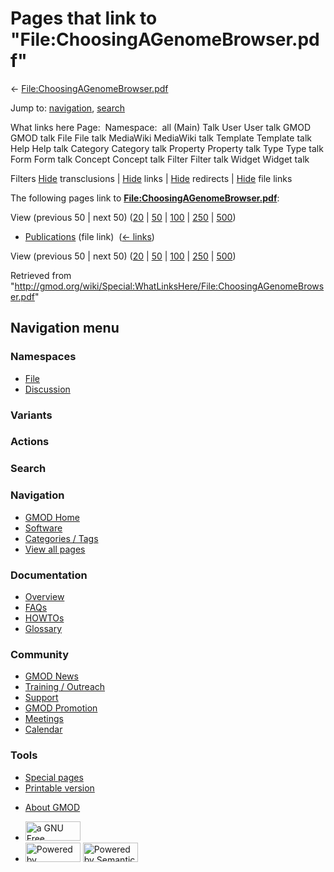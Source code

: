 <div id="mw-page-base" class="noprint">

</div>

<div id="mw-head-base" class="noprint">

</div>

<div id="content" class="mw-body" role="main">

<span id="top"></span>

<div id="mw-js-message" style="display:none;">

</div>



# <span dir="auto">Pages that link to "File:ChoosingAGenomeBrowser.pdf"</span>

<div id="bodyContent">

<div id="contentSub">

←
[File:ChoosingAGenomeBrowser.pdf](/wiki/File:ChoosingAGenomeBrowser.pdf "File:ChoosingAGenomeBrowser.pdf")

</div>

<div id="jump-to-nav" class="mw-jump">

Jump to: [navigation](#mw-navigation), [search](#p-search)

</div>

<div id="mw-content-text">

What links here Page:  Namespace:  all (Main) Talk User User talk GMOD
GMOD talk File File talk MediaWiki MediaWiki talk Template Template talk
Help Help talk Category Category talk Property Property talk Type Type
talk Form Form talk Concept Concept talk Filter Filter talk Widget
Widget talk

Filters
[Hide](/mediawiki/index.php?title=Special:WhatLinksHere/File:ChoosingAGenomeBrowser.pdf&hidetrans=1 "Special:WhatLinksHere/File:ChoosingAGenomeBrowser.pdf")
transclusions \|
[Hide](/mediawiki/index.php?title=Special:WhatLinksHere/File:ChoosingAGenomeBrowser.pdf&hidelinks=1 "Special:WhatLinksHere/File:ChoosingAGenomeBrowser.pdf")
links \|
[Hide](/mediawiki/index.php?title=Special:WhatLinksHere/File:ChoosingAGenomeBrowser.pdf&hideredirs=1 "Special:WhatLinksHere/File:ChoosingAGenomeBrowser.pdf")
redirects \|
[Hide](/mediawiki/index.php?title=Special:WhatLinksHere/File:ChoosingAGenomeBrowser.pdf&hideimages=1 "Special:WhatLinksHere/File:ChoosingAGenomeBrowser.pdf")
file links

The following pages link to
**[File:ChoosingAGenomeBrowser.pdf](/wiki/File:ChoosingAGenomeBrowser.pdf "File:ChoosingAGenomeBrowser.pdf")**:

View (previous 50 \| next 50)
([20](/mediawiki/index.php?title=Special:WhatLinksHere/File:ChoosingAGenomeBrowser.pdf&limit=20 "Special:WhatLinksHere/File:ChoosingAGenomeBrowser.pdf")
\|
[50](/mediawiki/index.php?title=Special:WhatLinksHere/File:ChoosingAGenomeBrowser.pdf&limit=50 "Special:WhatLinksHere/File:ChoosingAGenomeBrowser.pdf")
\|
[100](/mediawiki/index.php?title=Special:WhatLinksHere/File:ChoosingAGenomeBrowser.pdf&limit=100 "Special:WhatLinksHere/File:ChoosingAGenomeBrowser.pdf")
\|
[250](/mediawiki/index.php?title=Special:WhatLinksHere/File:ChoosingAGenomeBrowser.pdf&limit=250 "Special:WhatLinksHere/File:ChoosingAGenomeBrowser.pdf")
\|
[500](/mediawiki/index.php?title=Special:WhatLinksHere/File:ChoosingAGenomeBrowser.pdf&limit=500 "Special:WhatLinksHere/File:ChoosingAGenomeBrowser.pdf"))

- [Publications](/wiki/Publications "Publications") (file link) ‎
  <span class="mw-whatlinkshere-tools">([←
  links](/mediawiki/index.php?title=Special:WhatLinksHere&target=Publications "Special:WhatLinksHere"))</span>

View (previous 50 \| next 50)
([20](/mediawiki/index.php?title=Special:WhatLinksHere/File:ChoosingAGenomeBrowser.pdf&limit=20 "Special:WhatLinksHere/File:ChoosingAGenomeBrowser.pdf")
\|
[50](/mediawiki/index.php?title=Special:WhatLinksHere/File:ChoosingAGenomeBrowser.pdf&limit=50 "Special:WhatLinksHere/File:ChoosingAGenomeBrowser.pdf")
\|
[100](/mediawiki/index.php?title=Special:WhatLinksHere/File:ChoosingAGenomeBrowser.pdf&limit=100 "Special:WhatLinksHere/File:ChoosingAGenomeBrowser.pdf")
\|
[250](/mediawiki/index.php?title=Special:WhatLinksHere/File:ChoosingAGenomeBrowser.pdf&limit=250 "Special:WhatLinksHere/File:ChoosingAGenomeBrowser.pdf")
\|
[500](/mediawiki/index.php?title=Special:WhatLinksHere/File:ChoosingAGenomeBrowser.pdf&limit=500 "Special:WhatLinksHere/File:ChoosingAGenomeBrowser.pdf"))

</div>

<div class="printfooter">

Retrieved from
"<http://gmod.org/wiki/Special:WhatLinksHere/File:ChoosingAGenomeBrowser.pdf>"

</div>

<div id="catlinks" class="catlinks catlinks-allhidden">

</div>

<div class="visualClear">

</div>

</div>

</div>

<div id="mw-navigation">

## Navigation menu

<div id="mw-head">



<div id="left-navigation">

<div id="p-namespaces" class="vectorTabs" role="navigation"
aria-labelledby="p-namespaces-label">

### Namespaces

- <span id="ca-nstab-image"><a href="/wiki/File:ChoosingAGenomeBrowser.pdf" accesskey="c"
  title="View the file page [c]">File</a></span>
- <span id="ca-talk"><a
  href="/mediawiki/index.php?title=File_talk:ChoosingAGenomeBrowser.pdf&amp;action=edit&amp;redlink=1"
  accesskey="t"
  title="Discussion about the content page [t]">Discussion</a></span>

</div>

<div id="p-variants" class="vectorMenu emptyPortlet" role="navigation"
aria-labelledby="p-variants-label">

### 

### Variants[](#)

<div class="menu">

</div>

</div>

</div>

<div id="right-navigation">



<div id="p-cactions" class="vectorMenu emptyPortlet" role="navigation"
aria-labelledby="p-cactions-label">

### Actions[](#)

<div class="menu">

</div>

</div>

<div id="p-search" role="search">

### Search

<div id="simpleSearch">

</div>

</div>

</div>

</div>

<div id="mw-panel">

<div id="p-logo" role="banner">

<a href="/wiki/Main_Page"
style="background-image: url(http://gmod.org/images/GMOD-cogs.png);"
title="Visit the main page"></a>

</div>

<div id="p-Navigation" class="portal" role="navigation"
aria-labelledby="p-Navigation-label">

### Navigation

<div class="body">

- <span id="n-GMOD-Home">[GMOD Home](/wiki/Main_Page)</span>
- <span id="n-Software">[Software](/wiki/GMOD_Components)</span>
- <span id="n-Categories-.2F-Tags">[Categories /
  Tags](/wiki/Categories)</span>
- <span id="n-View-all-pages">[View all
  pages](/wiki/Special:AllPages)</span>

</div>

</div>

<div id="p-Documentation" class="portal" role="navigation"
aria-labelledby="p-Documentation-label">

### Documentation

<div class="body">

- <span id="n-Overview">[Overview](/wiki/Overview)</span>
- <span id="n-FAQs">[FAQs](/wiki/Category:FAQ)</span>
- <span id="n-HOWTOs">[HOWTOs](/wiki/Category:HOWTO)</span>
- <span id="n-Glossary">[Glossary](/wiki/Glossary)</span>

</div>

</div>

<div id="p-Community" class="portal" role="navigation"
aria-labelledby="p-Community-label">

### Community

<div class="body">

- <span id="n-GMOD-News">[GMOD News](/wiki/GMOD_News)</span>
- <span id="n-Training-.2F-Outreach">[Training /
  Outreach](/wiki/Training_and_Outreach)</span>
- <span id="n-Support">[Support](/wiki/Support)</span>
- <span id="n-GMOD-Promotion">[GMOD
  Promotion](/wiki/GMOD_Promotion)</span>
- <span id="n-Meetings">[Meetings](/wiki/Meetings)</span>
- <span id="n-Calendar">[Calendar](/wiki/Calendar)</span>

</div>

</div>

<div id="p-tb" class="portal" role="navigation"
aria-labelledby="p-tb-label">

### Tools

<div class="body">

- <span id="t-specialpages"><a href="/wiki/Special:SpecialPages" accesskey="q"
  title="A list of all special pages [q]">Special pages</a></span>
- <span id="t-print"><a
  href="/mediawiki/index.php?title=Special:WhatLinksHere/File:ChoosingAGenomeBrowser.pdf&amp;printable=yes"
  rel="alternate" accesskey="p"
  title="Printable version of this page [p]">Printable version</a></span>

</div>

</div>

</div>

</div>

<div id="footer" role="contentinfo">

- <span id="footer-places-about">[About
  GMOD](/wiki/GMOD:About "GMOD:About")</span>

<!-- -->

- <span id="footer-copyrightico">[<img src="http://www.gnu.org/graphics/gfdl-logo-small.png" width="88"
  height="31" alt="a GNU Free Documentation License" />](http://www.gnu.org/licenses/fdl-1.3.html)</span>
- <span id="footer-poweredbyico">[<img src="/mediawiki/skins/common/images/poweredby_mediawiki_88x31.png"
  width="88" height="31" alt="Powered by MediaWiki" />](//www.mediawiki.org/)
  [<img
  src="/mediawiki/extensions/SemanticMediaWiki/includes/../resources/images/smw_button.png"
  width="88" height="31" alt="Powered by Semantic MediaWiki" />](https://www.semantic-mediawiki.org/wiki/Semantic_MediaWiki)</span>

<div style="clear:both">

</div>

</div>
